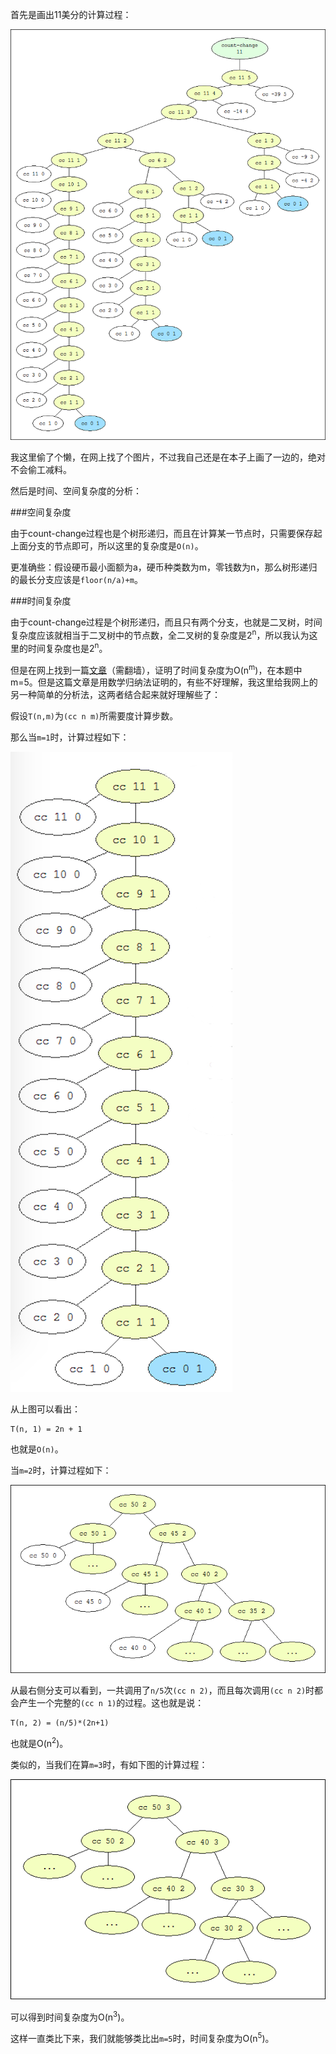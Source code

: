 
首先是画出11美分的计算过程：

![](img/count-change-diagram.png)

我这里偷了个懒，在网上找了个图片，不过我自己还是在本子上画了一边的，绝对不会偷工减料。

然后是时间、空间复杂度的分析：

###空间复杂度

由于count-change过程也是个树形递归，而且在计算某一节点时，只需要保存起上面分支的节点即可，所以这里的复杂度是`O(n)`。

更准确些：假设硬币最小面额为a，硬币种类数为m，零钱数为n，那么树形递归的最长分支应该是`floor(n/a)+m`。

###时间复杂度

由于count-change过程是个树形递归，而且只有两个分支，也就是二叉树，时间复杂度应该就相当于二叉树中的节点数，全二叉树的复杂度是2<sup>n</sup>，所以我认为这里的时间复杂度也是2<sup>n</sup>。

但是在网上找到一篇[文章](https://wqzhang.wordpress.com/2009/06/09/sicp-exercise-1-14/)（需翻墙），证明了时间复杂度为O(n<sup>m</sup>)，在本题中m=5。但是这篇文章是用数学归纳法证明的，有些不好理解，我这里给我网上的另一种简单的分析法，这两者结合起来就好理解些了：

假设`T(n,m)`为`(cc n m)`所需要度计算步数。

那么当`m=1`时，计算过程如下：

![](img/count-change-11-1-diagram.png)

从上图可以看出：
```
T(n, 1) = 2n + 1
```
也就是`O(n)`。

当`m=2`时，计算过程如下：

![](img/count-change-50-2-diagram.png)

从最右侧分支可以看到，一共调用了`n/5`次`(cc n 2)`，而且每次调用`(cc n 2)`时都会产生一个完整的`(cc n 1)`的过程。这也就是说：
```
T(n, 2) = (n/5)*(2n+1)
```
也就是O(n<sup>2</sup>)。

类似的，当我们在算`m=3`时，有如下图的计算过程：

![](img/count-change-50-3-diagram.png)

可以得到时间复杂度为O(n<sup>3</sup>)。

这样一直类比下来，我们就能够类比出`m=5`时，时间复杂度为O(n<sup>5</sup>)。
